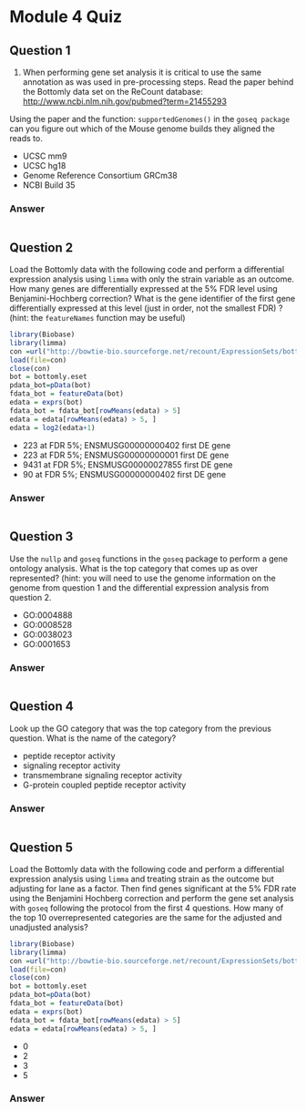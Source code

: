 # Module 4 Quiz

## Question 1
1. When performing gene set analysis it is critical to use the same annotation as was used in pre-processing steps. 
Read the paper behind the Bottomly data set on the ReCount database: http://www.ncbi.nlm.nih.gov/pubmed?term=21455293

Using the paper and the function: ```supportedGenomes()``` in the ```goseq package``` can you figure out which of the Mouse genome builds they aligned the reads to.
* UCSC mm9
* UCSC hg18
* Genome Reference Consortium GRCm38
* NCBI Build 35
### Answer
```

```

## Question 2
Load the Bottomly data with the following code and perform a differential expression analysis using 
```limma``` with only the strain variable as an outcome. How many genes are differentially expressed at the 5% FDR level using Benjamini-Hochberg correction? What is the gene identifier of the first gene differentially expressed at this level (just in order, not the smallest FDR) ? (hint: the 
```featureNames``` function may be useful)
```r
library(Biobase)
library(limma)
con =url("http://bowtie-bio.sourceforge.net/recount/ExpressionSets/bottomly_eset.RData")
load(file=con)
close(con)
bot = bottomly.eset
pdata_bot=pData(bot)
fdata_bot = featureData(bot)
edata = exprs(bot)
fdata_bot = fdata_bot[rowMeans(edata) > 5]
edata = edata[rowMeans(edata) > 5, ]
edata = log2(edata+1)
```
* 223 at FDR 5%; ENSMUSG00000000402 first DE gene
* 223 at FDR 5%; ENSMUSG00000000001 first DE gene
* 9431 at FDR 5%; ENSMUSG00000027855 first DE gene
* 90 at FDR 5%; ENSMUSG00000000402 first DE gene
### Answer
```

```

## Question 3
Use the ```nullp``` and ```goseq``` functions in the ```goseq```
package to perform a gene ontology analysis. What is the top category that comes up as over represented? (hint: you will need to use the genome information on the genome from question 1 and the differential expression analysis from question 2.
* GO:0004888 
* GO:0008528
* GO:0038023
* GO:0001653
### Answer
```

```

## Question 4
Look up the GO category that was the top category from the previous question. What is the name of the category? 
* peptide receptor activity
* signaling receptor activity
* transmembrane signaling receptor activity
* G-protein coupled peptide receptor activity
### Answer
```

```

## Question 5
Load the Bottomly data with the following code and perform a differential expression analysis using 
```limma``` and treating strain as the outcome but adjusting for lane as a factor. Then find genes significant at the 5% FDR rate using the Benjamini Hochberg correction and perform the gene set analysis with 
```goseq``` following the protocol from the first 4 questions. How many of the top 10 overrepresented categories are the same for the adjusted and unadjusted analysis?
```r
library(Biobase)
library(limma)
con =url("http://bowtie-bio.sourceforge.net/recount/ExpressionSets/bottomly_eset.RData")
load(file=con)
close(con)
bot = bottomly.eset
pdata_bot=pData(bot)
fdata_bot = featureData(bot)
edata = exprs(bot)
fdata_bot = fdata_bot[rowMeans(edata) > 5]
edata = edata[rowMeans(edata) > 5, ]
```
* 0
* 2
* 3
* 5
### Answer
```

```
